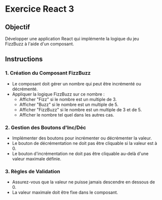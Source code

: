 # Exercice React 3

## Objectif
Développer une application React qui implémente la logique du jeu FizzBuzz à l'aide d'un composant.

## Instructions

### 1. Création du Composant FizzBuzz
- Le composant doit gérer un nombre qui peut être incrémenté ou décrémenté.
- Appliquer la logique FizzBuzz sur ce nombre :
  - Afficher "Fizz" si le nombre est un multiple de 3.
  - Afficher "Buzz" si le nombre est un multiple de 5.
  - Afficher "FizzBuzz" si le nombre est un multiple de 3 et de 5.
  - Afficher le nombre tel quel dans les autres cas.

### 2. Gestion des Boutons d'Inc/Déc
- Implémenter des boutons pour incrémenter ou décrémenter la valeur.
- Le bouton de décrémentation ne doit pas être cliquable si la valeur est à 0.
- Le bouton d'incrémentation ne doit pas être cliquable au-delà d'une valeur maximale définie.

### 3. Règles de Validation
- Assurez-vous que la valeur ne puisse jamais descendre en dessous de 0.
- La valeur maximale doit être fixe dans le composant.
